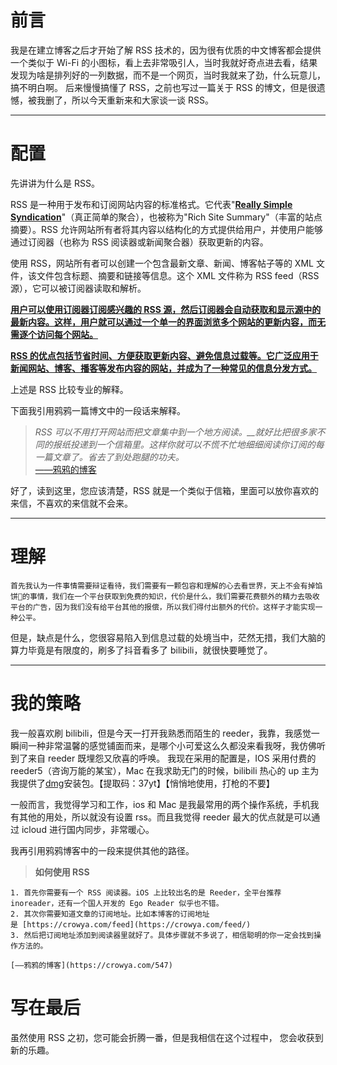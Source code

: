# 前言

我是在建立博客之后才开始了解 RSS 技术的，因为很有优质的中文博客都会提供一个类似于 Wi-Fi 的小图标，看上去非常吸引人，当时我就好奇点进去看，结果发现为啥是排列好的一列数据，而不是一个网页，当时我就来了劲，什么玩意儿，搞不明白啊。
后来慢慢搞懂了 RSS，之前也写过一篇关于 RSS 的博文，但是很遗憾，被我删了，所以今天重新来和大家谈一谈 RSS。

---

# 配置

先讲讲为什么是 RSS。

RSS 是一种用于发布和订阅网站内容的标准格式。它代表"<u>**Really Simple Syndication**</u>"（真正简单的聚合），也被称为"Rich Site Summary"（丰富的站点摘要）。RSS 允许网站所有者将其内容以结构化的方式提供给用户，并使用户能够通过订阅器（也称为 RSS 阅读器或新闻聚合器）获取更新的内容。

使用 RSS，网站所有者可以创建一个包含最新文章、新闻、博客帖子等的 XML 文件，该文件包含标题、摘要和链接等信息。这个 XML 文件称为 RSS feed（RSS 源），它可以被订阅器读取和解析。

<u>**用户可以使用订阅器订阅感兴趣的 RSS 源，然后订阅器会自动获取和显示源中的最新内容。这样，用户就可以通过一个单一的界面浏览多个网站的更新内容，而无需逐个访问每个网站。**</u>

<u>**RSS 的优点包括节省时间、方便获取更新内容、避免信息过载等。它广泛应用于新闻网站、博客、播客等发布内容的网站，并成为了一种常见的信息分发方式。**</u>

上述是 RSS 比较专业的解释。

下面我引用鸦鸦一篇博文中的一段话来解释。

> _RSS 可以不用打开网站而把文章集中到一个地方阅读。\_\_就好比把很多家不同的报纸投递到一个信箱里。这样你就可以不慌不忙地细细阅读你订阅的每一篇文章了。省去了到处跑腿的功夫。_  
>  [——鸦鸦的博客](https://crowya.com/547)

好了，读到这里，您应该清楚，RSS 就是一个类似于信箱，里面可以放你喜欢的来信，不喜欢的来信就不会来。

---

# 理解

    首先我认为一件事情需要辩证看待，我们需要有一颗包容和理解的心去看世界，天上不会有掉馅饼🥙的事情，我们在一个平台获取到免费的知识，代价是什么，我们需要花费额外的精力去吸收平台的广告，因为我们没有给平台其他的报偿，所以我们得付出额外的代价。这样子才能实现一种公平。

但是，缺点是什么，您很容易陷入到信息过载的处境当中，茫然无措，我们大脑的算力毕竟是有限度的，刷多了抖音看多了 bilibili，就很快要睡觉了。

---

# 我的策略

我一般喜欢刷 bilibili，但是今天一打开我熟悉而陌生的 reeder，我靠，我感觉一瞬间一种非常温馨的感觉铺面而来，是哪个小可爱这么久都没来看我呀，我仿佛听到了来自 reeder 既埋怨又欣喜的呼唤。
我现在采用的配置是，IOS 采用付费的 reeder5（咨询万能的某宝），Mac 在我求助无门的时候，bilibili 热心的 up 主为我提供了[dmg](https://pan.baidu.com/s/1GGJwSmq9NbHpjS2Hr_P-KA?pwd=37yt)安装包。【提取码：37yt】【悄悄地使用，打枪的不要】

一般而言，我觉得学习和工作，ios 和 Mac 是我最常用的两个操作系统，手机我有其他的用处，所以就没有设置 rss。而且我觉得 reeder 最大的优点就是可以通过 icloud 进行国内同步，非常暖心。

我再引用鸦鸦博客中的一段来提供其他的路径。

> **如何使用 RSS**

    1. 首先你需要有一个 RSS 阅读器。iOS 上比较出名的是 Reeder，全平台推荐 inoreader，还有一个国人开发的 Ego Reader 似乎也不错。
    2. 其次你需要知道文章的订阅地址。比如本博客的订阅地址是 [https://crowya.com/feed](https://crowya.com/feed/)
    3. 然后把订阅地址添加到阅读器里就好了。具体步骤就不多说了，相信聪明的你一定会找到操作方法的。
                                                                                                               [——鸦鸦的博客](https://crowya.com/547)

# 写在最后

虽然使用 RSS 之初，您可能会折腾一番，但是我相信在这个过程中， 您会收获到新的乐趣。
